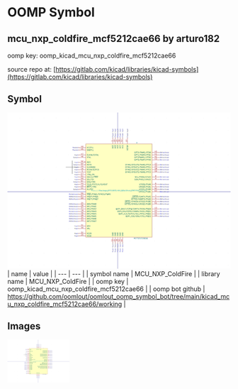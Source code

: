 # OOMP Symbol  
## mcu_nxp_coldfire_mcf5212cae66  by arturo182  
  
oomp key: oomp_kicad_mcu_nxp_coldfire_mcf5212cae66  
  
source repo at: [https://gitlab.com/kicad/libraries/kicad-symbols](https://gitlab.com/kicad/libraries/kicad-symbols)  
## Symbol  
  
[![working.png](working_600.png)](working.png)  
| name | value | 
| --- | --- | 
| symbol name | MCU_NXP_ColdFire | 
| library name | MCU_NXP_ColdFire | 
| oomp key | oomp_kicad_mcu_nxp_coldfire_mcf5212cae66 | 
| oomp bot github | https://github.com/oomlout/oomlout_oomp_symbol_bot/tree/main/kicad_mcu_nxp_coldfire_mcf5212cae66/working | 
## Images  
  
[![working.png](working_140.png)](working.png)  
